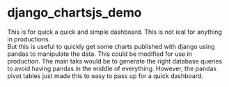 # django_chartsjs_demo
This is for quick a quick and simple dashboard. This is not ieal for anything in productions.  
But this is useful to quickly get some charts published with django using pandas to manipulate the data.
This could be modified for use in production.  The main taks would be to generate the right database 
queries to avoid having pandas in the middle of everything.  However, the pandas pivot tables just made
this to easy to pass up for a quick dashboard.
